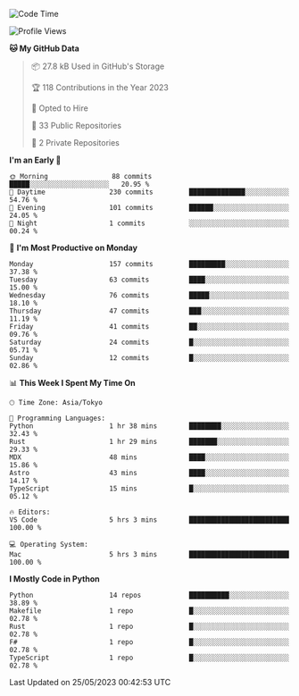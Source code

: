 <!--START_SECTION:waka-->
![Code Time](http://img.shields.io/badge/Code%20Time-672%20hrs%208%20mins-blue)

![Profile Views](http://img.shields.io/badge/Profile%20Views-0-blue)

**🐱 My GitHub Data** 

> 📦 27.8 kB Used in GitHub's Storage 
 > 
> 🏆 118 Contributions in the Year 2023
 > 
> 💼 Opted to Hire
 > 
> 📜 33 Public Repositories 
 > 
> 🔑 2 Private Repositories 
 > 
**I'm an Early 🐤** 

```text
🌞 Morning                88 commits          █████░░░░░░░░░░░░░░░░░░░░   20.95 % 
🌆 Daytime                230 commits         ██████████████░░░░░░░░░░░   54.76 % 
🌃 Evening                101 commits         ██████░░░░░░░░░░░░░░░░░░░   24.05 % 
🌙 Night                  1 commits           ░░░░░░░░░░░░░░░░░░░░░░░░░   00.24 % 
```
📅 **I'm Most Productive on Monday** 

```text
Monday                   157 commits         █████████░░░░░░░░░░░░░░░░   37.38 % 
Tuesday                  63 commits          ████░░░░░░░░░░░░░░░░░░░░░   15.00 % 
Wednesday                76 commits          █████░░░░░░░░░░░░░░░░░░░░   18.10 % 
Thursday                 47 commits          ███░░░░░░░░░░░░░░░░░░░░░░   11.19 % 
Friday                   41 commits          ██░░░░░░░░░░░░░░░░░░░░░░░   09.76 % 
Saturday                 24 commits          █░░░░░░░░░░░░░░░░░░░░░░░░   05.71 % 
Sunday                   12 commits          █░░░░░░░░░░░░░░░░░░░░░░░░   02.86 % 
```


📊 **This Week I Spent My Time On** 

```text
🕑︎ Time Zone: Asia/Tokyo

💬 Programming Languages: 
Python                   1 hr 38 mins        ████████░░░░░░░░░░░░░░░░░   32.43 % 
Rust                     1 hr 29 mins        ███████░░░░░░░░░░░░░░░░░░   29.33 % 
MDX                      48 mins             ████░░░░░░░░░░░░░░░░░░░░░   15.86 % 
Astro                    43 mins             ████░░░░░░░░░░░░░░░░░░░░░   14.17 % 
TypeScript               15 mins             █░░░░░░░░░░░░░░░░░░░░░░░░   05.12 % 

🔥 Editors: 
VS Code                  5 hrs 3 mins        █████████████████████████   100.00 % 

💻 Operating System: 
Mac                      5 hrs 3 mins        █████████████████████████   100.00 % 
```

**I Mostly Code in Python** 

```text
Python                   14 repos            ██████████░░░░░░░░░░░░░░░   38.89 % 
Makefile                 1 repo              █░░░░░░░░░░░░░░░░░░░░░░░░   02.78 % 
Rust                     1 repo              █░░░░░░░░░░░░░░░░░░░░░░░░   02.78 % 
F#                       1 repo              █░░░░░░░░░░░░░░░░░░░░░░░░   02.78 % 
TypeScript               1 repo              █░░░░░░░░░░░░░░░░░░░░░░░░   02.78 % 
```




 Last Updated on 25/05/2023 00:42:53 UTC
<!--END_SECTION:waka-->

